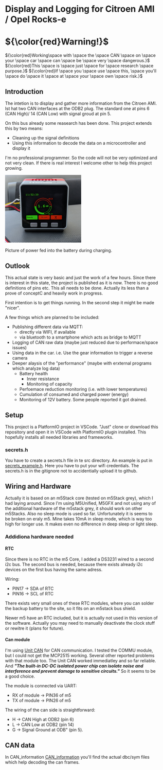 # Display and Logging for Citroen AMI / Opel Rocks-e


# ${\color{red}Warning!}$
${\color{red}Working\space with \space the \space CAN \space on \space your \space car \space can \space be \space very \space dangerous.}$
${\color{red}This \space is \space just \space for \space research \space purpose.}$
${\color{red}If \space you \space use \space this, \space you'll \space do \space it \space at \space your \space own \space risk.}$

## Introduction
The intetion is to display and gather more information from the Citroen AMI. Ist hat two CAN interfaces at the ODB2 plug. The standard one at pins 6 (CAN High)/ 14 (CAN Low) with signal groud at pin 5.

On this bus already some reasearch has been done. This project extends this by two means:
* Cleaning up the signal definitions
* Using this information to decode the data on a microcontroller and display it

I'm no professional programmer. So the code will not be very optimized and not very clean. If there is real interest I welcome other to help this project growing.

<img src="./doc/images/AMI-Display.jpg" width=250>

Picture of power fed into the battery during charging.

## Outlook
This actual state is very basic and just the work of a few hours. Since there is interest in this state, the project is published as it is now. There is no good definitions of pins etc. This all needs to be done. Actually its less than a prove of conceptC and heavily work in progress.

First intention is to get things running. In the second step it might be made "nicer".

A few things which are planned to be included:
* Publishing different data via MQTT:
    * directly via WIFI, if available
    * via bluetooth to a smartphone which acts as bridge to MQTT
* Logging of CAN raw data (maybe just reduced due to performace/space issues)
* Using data in the car. i.e. Use the gear information to trigger a reverse camera
* Deeper alaysis of the "performance" (maybe with erxternal programs which analyze log data)
    * Battery health
        * Inner resistance
        * Monitoring of capacity
    * Perfoemace reduction monitoring (i.e. with lower temperatures)
    * Cumulation of consumed and charged power (energy)
    * Monitoring of 12V battery. Some people reported it got drained.

## Setup
This project is a PlatformIO project in VSCode. "Just" clone or download this repository and open it in VSCode with PlatformIO plugin installed. This hopefully installs all needed libraries and frameworks.

### secrets.h
You have to create a secrets.h file in te src directory. An example is put in [secrets_example.h](./src/secrets_example.h). Here you have to put your wifi credentials. The secrets.h is in the gitignore not to accidentially upload it to github.

## Wiring and Hardware
Actually it is based on an m5Stack core (tested on m5Stack grey), which I had laying around. Since I'm using M5Unified, M5GFX and not using any of the additional hardware of the m5stack grey, it should work on other m5Stacks. Also no sleep mode is used so far. Unfortunately it is seems to be broken on eraly m5. Mine takes 10mA in sleep mode, which is way too high for longer use. It makes even no difference in deep sleep or light sleep.

### Addidiona hardware needed
#### RTC
Since there is no RTC in the m5 Core, I added a DS3231 wired to a second i2c bus. The second bus is needed, because there exists already i2c devices on the first bus having the same adress.

 Wiring:
* PIN17 -> SDA of RTC
* PIN16 -> SCL of RTC

There exists very small ones of these RTC modules, where you can solder the backup battery to the site, so it fits on an m5stack bus shield.

Newer m5 have an RTC included, but it is actually not used in this version of the software. Actually you may need to manually deactivate the clock stuff or rewitre it (plans for future).

#### Can module
I'm using [Unit CAN](https://docs.m5stack.com/en/unit/can) for CAN communication. I tested the COMMU module, but I could not get the MCP2515 working. Several other reported problems with that module too. The Unit CAN worked immediatley and so far reliable. And ***"The built-in DC-DC isolated power chip can isolate noise and interference and prevent damage to sensitive circuits."*** So it seems to be a good choice.

The module is connected via UART:
* RX of module -> PIN36 of m5
* TX of module -> PIN26 of m5

The wiring of the can side is straightforward:
* H -> CAN High at ODB2 (pin 6)
* L -> CAN Low at  ODB2 (pin 14)
* G -> Signal Ground at ODB" (pin 5).

## CAN data
In CAN_information [CAN_information](./CAN_information/) you'll find the actual dbc/sym files which help decoding the can frames.
